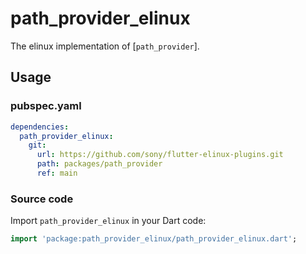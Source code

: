 # path\_provider\_elinux
The elinux implementation of [`path_provider`].

## Usage

### pubspec.yaml
```Yaml
dependencies:
  path_provider_elinux:
    git:
      url: https://github.com/sony/flutter-elinux-plugins.git
      path: packages/path_provider
      ref: main
```

### Source code
Import `path_provider_elinux` in your Dart code:

```Dart
import 'package:path_provider_elinux/path_provider_elinux.dart';
```
